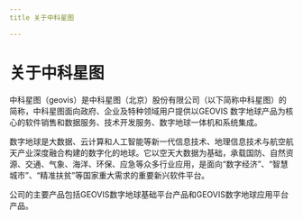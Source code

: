 ```yaml
---
title 关于中科星图

---
```


# 关于中科星图
中科星图（geovis）是中科星图（北京）股份有限公司（以下简称中科星图）的简称，中科星图面向政府、企业及特种领域用户提供以GEOVIS 数字地球产品为核心的软件销售和数据服务、技术开发服务、数字地球一体机和系统集成。

数字地球是大数据、云计算和人工智能等新一代信息技术、地理信息技术与航空航天产业深度融合构建的数字化的地球。它以空天大数据为基础，承载国防、自然资源、交通、气象、海洋、环保、应急等众多行业应用，是面向“数字经济”、“智慧城市”、“精准扶贫”等国家重大需求的重要新兴软件平台。

公司的主要产品包括GEOVIS数字地球基础平台产品和GEOVIS数字地球应用平台产品。
